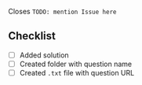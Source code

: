 Closes `TODO: mention Issue here`

## Checklist

- [ ] Added solution
- [ ] Created folder with question name
- [ ] Created `.txt` file with question URL